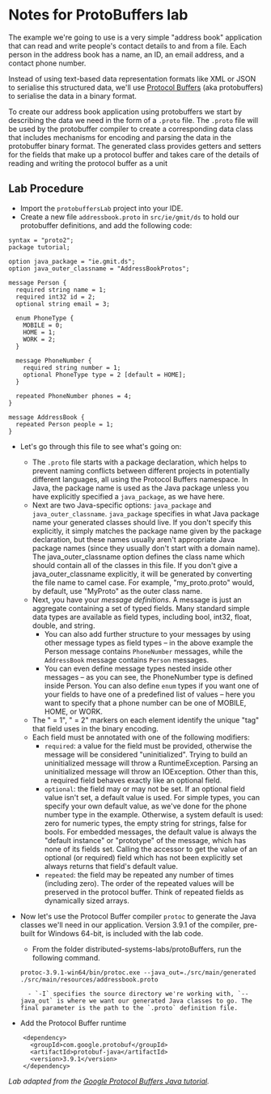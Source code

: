 # Notes for ProtoBuffers lab

The example we're going to use is a very simple "address book" application that can read and write people's contact details to and from a file. Each person in the address book has a name, an ID, an email address, and a contact phone number.

Instead of using text-based data representation formats like XML or JSON to serialise this structured data, we'll use [Protocol Buffers](https://developers.google.com/protocol-buffers/) (aka protobuffers) to serialise the data in a binary format.

To create our address book application using protobuffers we start by describing the data we need in the form of a `.proto` file. The `.proto` file will be used by the protobuffer compiler to create a corresponding data class that includes mechanisms for encoding and parsing the data in the protobuffer binary format. The generated class provides getters and setters for the fields that make up a protocol buffer and takes care of the details of reading and writing the protocol buffer as a unit


## Lab Procedure
- Import the `protobuffersLab` project into your IDE.
- Create a new file `addressbook.proto` in `src/ie/gmit/ds` to hold our protobuffer definitions, and add the following code:
```
syntax = "proto2";
package tutorial;

option java_package = "ie.gmit.ds";
option java_outer_classname = "AddressBookProtos";

message Person {
  required string name = 1;
  required int32 id = 2;
  optional string email = 3;

  enum PhoneType {
    MOBILE = 0;
    HOME = 1;
    WORK = 2;
  }

  message PhoneNumber {
    required string number = 1;
    optional PhoneType type = 2 [default = HOME];
  }

  repeated PhoneNumber phones = 4;
}

message AddressBook {
  repeated Person people = 1;
}
```

- Let's go through this file to see what's going on:
    - The `.proto` file starts with a package declaration, which helps to prevent naming conflicts between different projects in potentially different languages, all using the Protocol Buffers namespace. In Java, the package name is used as the Java package unless you have explicitly specified a `java_package`, as we have here.
    - Next are two Java-specific options: `java_package` and `java_outer_classname`. `java_package` specifies in what Java package name your generated classes should live. If you don't specify this explicitly, it simply matches the package name given by the package declaration, but these names usually aren't appropriate Java package names (since they usually don't start with a domain name). The java_outer_classname option defines the class name which should contain all of the classes in this file. If you don't give a java_outer_classname explicitly, it will be generated by converting the file name to camel case. For example, "my_proto.proto" would, by default, use "MyProto" as the outer class name.
    - Next, you have your *message definitions*. A message is just an aggregate containing a set of typed fields. Many standard simple data types are available as field types, including bool, int32, float, double, and string.
        - You can also add further structure to your messages by using other message types as field types – in the above example the Person message contains `PhoneNumber` messages, while the `AddressBook` message contains `Person` messages.
        - You can even define message types nested inside other messages – as you can see, the PhoneNumber type is defined inside Person. You can also define `enum` types if you want one of your fields to have one of a predefined list of values – here you want to specify that a phone number can be one of MOBILE, HOME, or WORK.
    - The " = 1", " = 2" markers on each element identify the unique "tag" that field uses in the binary encoding.
    - Each field must be annotated with one of the following modifiers:
        - `required`: a value for the field must be provided, otherwise the message will be considered "uninitialized". Trying to build an uninitialized message will throw a RuntimeException. Parsing an uninitialized message will throw an IOException. Other than this, a required field behaves exactly like an optional field.
        - `optional`: the field may or may not be set. If an optional field value isn't set, a default value is used. For simple types, you can specify your own default value, as we've done for the phone number type in the example. Otherwise, a system default is used: zero for numeric types, the empty string for strings, false for bools. For embedded messages, the default value is always the "default instance" or "prototype" of the message, which has none of its fields set. Calling the accessor to get the value of an optional (or required) field which has not been explicitly set always returns that field's default value.
        - `repeated`: the field may be repeated any number of times (including zero). The order of the repeated values will be preserved in the protocol buffer. Think of repeated fields as dynamically sized arrays.

- Now let's use the Protocol Buffer compiler `protoc` to generate the Java classes we'll need in our application. Version 3.9.1 of the compiler, pre-built for Windows 64-bit, is included with the lab code.
    - From the folder distributed-systems-labs/protoBuffers, run the following command.
    ```
    protoc-3.9.1-win64/bin/protoc.exe --java_out=./src/main/generated ./src/main/resources/addressbook.proto
    ```
        - `-I` specifies the source directory we're working with, `--java_out` is where we want our generated Java classes to go. The final parameter is the path to the `.proto` definition file.


- Add the Protocol Buffer runtime
```
    <dependency>
      <groupId>com.google.protobuf</groupId>
      <artifactId>protobuf-java</artifactId>
      <version>3.9.1</version>
    </dependency>
```
 _Lab adapted from the [Google Protocol Buffers Java tutorial](https://developers.google.com/protocol-buffers/docs/javatutorial)._
